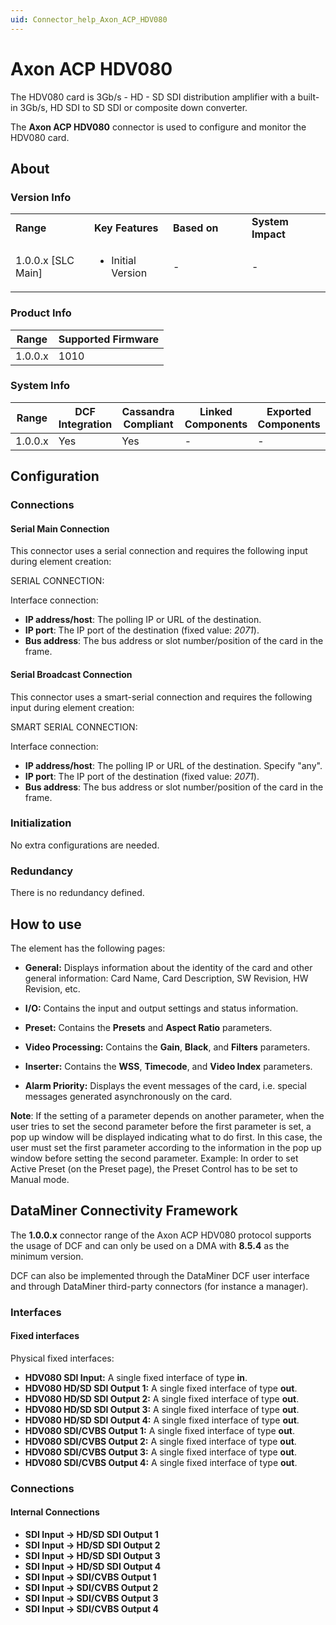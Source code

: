 ```yaml
---
uid: Connector_help_Axon_ACP_HDV080
---
```


# Axon ACP HDV080

The HDV080 card is 3Gb/s - HD - SD SDI distribution amplifier with a built-in 3Gb/s, HD SDI to SD SDI or composite down converter.

The **Axon ACP HDV080** connector is used to configure and monitor the HDV080 card.

## About

### Version Info

<table>
<colgroup>
<col style="width: 25%" />
<col style="width: 25%" />
<col style="width: 25%" />
<col style="width: 25%" />
</colgroup>
<tbody>
<tr class="odd">
<td><strong>Range</strong></td>
<td><strong>Key Features</strong></td>
<td><strong>Based on</strong></td>
<td><strong>System Impact</strong></td>
</tr>
<tr class="even">
<td>1.0.0.x [SLC Main]</td>
<td><ul>
<li>Initial Version</li>
</ul></td>
<td>-</td>
<td>-</td>
</tr>
</tbody>
</table>

### Product Info

| **Range** | **Supported Firmware** |
|-----------|------------------------|
| 1.0.0.x   | 1010                   |

### System Info

| **Range** | **DCF Integration** | **Cassandra Compliant** | **Linked Components** | **Exported Components** |
|-----------|---------------------|-------------------------|-----------------------|-------------------------|
| 1.0.0.x   | Yes                 | Yes                     | \-                    | \-                      |



## Configuration

### Connections

#### Serial Main Connection

This connector uses a serial connection and requires the following input during element creation:

SERIAL CONNECTION:

Interface connection:

- **IP address/host**: The polling IP or URL of the destination.
- **IP port**: The IP port of the destination (fixed value: *2071*).
- **Bus address**: The bus address or slot number/position of the card in the frame.

#### Serial Broadcast Connection

This connector uses a smart-serial connection and requires the following input during element creation:

SMART SERIAL CONNECTION:

Interface connection:

- **IP address/host**: The polling IP or URL of the destination. Specify "any".
- **IP port**: The IP port of the destination (fixed value: *2071*).
- **Bus address**: The bus address or slot number/position of the card in the frame.

### Initialization

No extra configurations are needed.

### Redundancy

There is no redundancy defined.

## How to use

The element has the following pages:

- **General:** Displays information about the identity of the card and other general information: Card Name, Card Description, SW Revision, HW Revision, etc.

- **I/O:** Contains the input and output settings and status information.

- **Preset:** Contains the **Presets** and **Aspect Ratio** parameters.

- **Video Processing:** Contains the **Gain**, **Black**, and **Filters** parameters.

- **Inserter:** Contains the **WSS**, **Timecode**, and **Video Index** parameters.

- **Alarm Priority:** Displays the event messages of the card, i.e. special messages generated asynchronously on the card.

**Note**: If the setting of a parameter depends on another parameter, when the user tries to set the second parameter before the first parameter is set, a pop up window will be displayed indicating what to do first. In this case, the user must set the first parameter according to the information in the pop up window before setting the second parameter. Example: In order to set Active Preset (on the Preset page), the Preset Control has to be set to Manual mode.

## DataMiner Connectivity Framework

The **1.0.0.x** connector range of the Axon ACP HDV080 protocol supports the usage of DCF and can only be used on a DMA with **8.5.4** as the minimum version.

DCF can also be implemented through the DataMiner DCF user interface and through DataMiner third-party connectors (for instance a manager).

### Interfaces

#### Fixed interfaces

Physical fixed interfaces:

- **HDV080 SDI Input:** A single fixed interface of type **in**.
- **HDV080 HD/SD SDI Output 1:** A single fixed interface of type **out**.
- **HDV080 HD/SD SDI Output 2:** A single fixed interface of type **out**.
- **HDV080 HD/SD SDI Output 3:** A single fixed interface of type **out**.
- **HDV080 HD/SD SDI Output 4:** A single fixed interface of type **out**.
- **HDV080 SDI/CVBS Output 1:** A single fixed interface of type **out**.
- **HDV080 SDI/CVBS Output 2:** A single fixed interface of type **out**.
- **HDV080 SDI/CVBS Output 3:** A single fixed interface of type **out**.
- **HDV080 SDI/CVBS Output 4:** A single fixed interface of type **out**.

### Connections

#### Internal Connections

- **SDI Input -\> HD/SD SDI Output 1**
- **SDI Input -\> HD/SD SDI Output 2**
- **SDI Input -\> HD/SD SDI Output 3**
- **SDI Input -\> HD/SD SDI Output 4**
- **SDI Input -\> SDI/CVBS Output 1**
- **SDI Input -\> SDI/CVBS Output 2**
- **SDI Input -\> SDI/CVBS Output 3**
- **SDI Input -\> SDI/CVBS Output 4**
